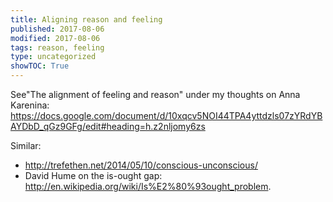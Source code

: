 ```yaml
---
title: Aligning reason and feeling
published: 2017-08-06
modified: 2017-08-06
tags: reason, feeling
type: uncategorized
showTOC: True
---
```




See"The alignment of feeling and reason" under my thoughts on Anna Karenina: https://docs.google.com/document/d/10xqcv5NOI44TPA4yttdzls07zYRdYBAYDbD_qGz9GFg/edit#heading=h.z2nljomy6zs

Similar:

+ http://trefethen.net/2014/05/10/conscious-unconscious/
+ David Hume on the is-ought gap: http://en.wikipedia.org/wiki/Is%E2%80%93ought_problem.


